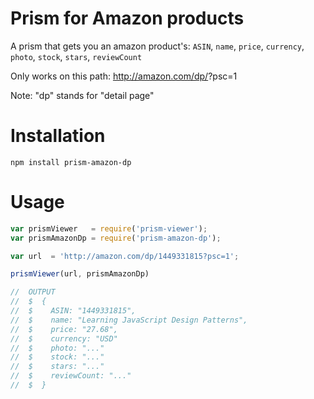 # Prism for Amazon products

A prism that gets you an amazon product's: `ASIN`, `name`, `price`, `currency`, `photo`, `stock`, `stars`, `reviewCount`

Only works on this path: http://amazon.com/dp/<ASIN>?psc=1

Note: "dp" stands for "detail page"

# Installation

```
npm install prism-amazon-dp
```

# Usage

```javascript
var prismViewer   = require('prism-viewer');
var prismAmazonDp = require('prism-amazon-dp');

var url  = 'http://amazon.com/dp/1449331815?psc=1';

prismViewer(url, prismAmazonDp)

//  OUTPUT
//  $  {
//  $    ASIN: "1449331815",
//  $    name: "Learning JavaScript Design Patterns",
//  $    price: "27.68",
//  $    currency: "USD"
//  $    photo: "..."
//  $    stock: "..."
//  $    stars: "..."
//  $    reviewCount: "..."
//  $  }

```